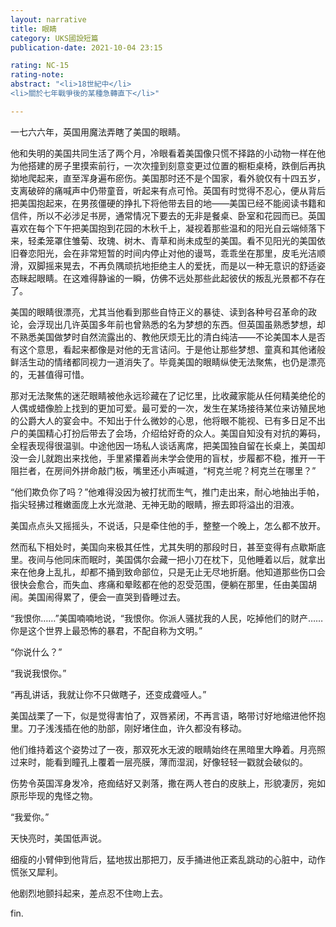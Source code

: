 ```yaml
---
layout: narrative
title: 眼睛
category: UKS國設短篇
publication-date: 2021-10-04 23:15

rating: NC-15
rating-note:
abstract: "<li>18世紀中</li>
<li>關於七年戰爭後的某種急轉直下</li>"

---
```


一七六六年，英国用魔法弄瞎了美国的眼睛。

他和失明的美国共同生活了两个月，冷眼看着美国像只慌不择路的小动物一样在他为他搭建的房子里摸索前行，一次次撞到刻意变更过位置的橱柜桌椅，跌倒后再执拗地爬起来，直至浑身遍布瘀伤。美国那时还不是个国家，看外貌仅有十四五岁，支离破碎的痛喊声中仍带童音，听起来有点可怜。英国有时觉得不忍心，便从背后把美国抱起来，在男孩僵硬的挣扎下将他带去目的地——美国已经不能阅读书籍和信件，所以不必涉足书房，通常情况下要去的无非是餐桌、卧室和花园而已。英国喜欢在每个下午把美国抱到花园的木秋千上，凝视着那些温和的阳光自云端倾落下来，轻柔笼罩住雏菊、玫瑰、树木、青草和尚未成型的美国。看不见阳光的美国依旧眷恋阳光，会在非常短暂的时间内停止对他的谩骂，乖乖坐在那里，皮毛光洁顺滑，双脚摇来晃去，不再负隅顽抗地拒绝主人的爱抚，而是以一种无意识的舒适姿态眯起眼睛。在这难得静谧的一瞬，仿佛不远处那些此起彼伏的叛乱光景都不存在了。

美国的眼睛很漂亮，尤其当他看到那些自恃正义的暴徒、读到各种号召革命的政论，会浮现出几许英国多年前也曾熟悉的名为梦想的东西。但英国虽熟悉梦想，却不熟悉美国做梦时自然流露出的、教他厌烦无比的清白纯洁——不论美国本人是否有这个意思，看起来都像是对他的无言诘问。于是他让那些梦想、童真和其他诸般鲜活生动的情绪都同视力一道消失了。毕竟美国的眼睛纵使无法聚焦，也仍是漂亮的，无甚值得可惜。

那对无法聚焦的迷茫眼睛被他永远珍藏在了记忆里，比收藏家能从任何精美绝伦的人偶或蜡像脸上找到的更加可爱。最可爱的一次，发生在某场接待某位来访殖民地的公爵大人的宴会中。不知出于什么微妙的心思，他将眼不能视、已有多日足不出户的美国精心打扮后带去了会场，介绍给好奇的众人。美国自知没有对抗的筹码，全程表现得很温驯。中途他因一场私人谈话离席，把美国独自留在长桌上，美国却没一会儿就跑出来找他，手里紧攥着尚未学会使用的盲杖，步履都不稳，推开一干阻拦者，在房间外拼命敲门板，嘴里还小声喊道，“柯克兰呢？柯克兰在哪里？”

“他们欺负你了吗？”他难得没因为被打扰而生气，推门走出来，耐心地抽出手帕，指尖轻拂过稚嫩面庞上水光潋滟、无神无助的眼睛，擦去即将溢出的泪液。

美国点点头又摇摇头，不说话，只是牵住他的手，整整一个晚上，怎么都不放开。

然而私下相处时，美国向来极其任性，尤其失明的那段时日，甚至变得有点歇斯底里。夜间与他同床而眠时，美国偶尔会藏一把小刀在枕下，见他睡着以后，就拿出来在他身上乱扎，却都不捅到致命部位，只是无止无尽地折磨。他知道那些伤口会很快会愈合，而失血、疼痛和晕眩都在他的忍受范围，便躺在那里，任由美国胡闹。美国闹得累了，便会一直哭到昏睡过去。

“我恨你……”美国喃喃地说，“我恨你。你派人骚扰我的人民，吃掉他们的财产……你是这个世界上最恐怖的暴君，不配自称为文明。”

“你说什么？”

“我说我恨你。”

“再乱讲话，我就让你不只做瞎子，还变成聋哑人。”

美国战栗了一下，似是觉得害怕了，双唇紧闭，不再言语，略带讨好地缩进他怀抱里。刀子浅浅插在他的肋部，刚好堵住血，许久都没有移动。

他们维持着这个姿势过了一夜，那双死水无波的眼睛始终在黑暗里大睁着。月亮照过来时，能看到瞳孔上覆着一层亮膜，薄而湿润，好像轻轻一戳就会破似的。

伤势令英国浑身发冷，疮痂结好又剥落，撒在两人苍白的皮肤上，形貌凄厉，宛如原形毕现的鬼怪之物。

“我爱你。”

天快亮时，美国低声说。

细瘦的小臂伸到他背后，猛地拔出那把刀，反手捅进他正紊乱跳动的心脏中，动作慌张又犀利。

他剧烈地颤抖起来，差点忍不住吻上去。

fin.
